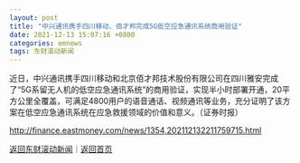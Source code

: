 ```yaml
---
layout: post
title: "中兴通讯携手四川移动、佰才邦完成5G低空应急通讯系统商用验证"
date: 2021-12-13 15:07:16 +0800
categories: emnews
tags: 东财滚动新闻
---
```


近日，中兴通讯携手四川移动和北京佰才邦技术股份有限公司在四川雅安完成了“5G系留无人机的低空应急通讯系统”的商用验证，实现半小时部署开通，20平方公里全覆盖，可满足4800用户的语音通话、视频通讯等业务，充分证明了该方案在低空应急通讯系统在应急救援领域的价值和意义。（证券时报）

<http://finance.eastmoney.com/news/1354,202112132211759715.html>

[返回东财滚动新闻](//finews.withounder.com/emnews/)｜[返回首页](//finews.withounder.com/)